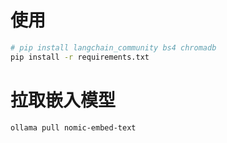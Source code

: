 # 使用

``` bash
# pip install langchain_community bs4 chromadb
pip install -r requirements.txt
```

# 拉取嵌入模型
``` bash
ollama pull nomic-embed-text
```